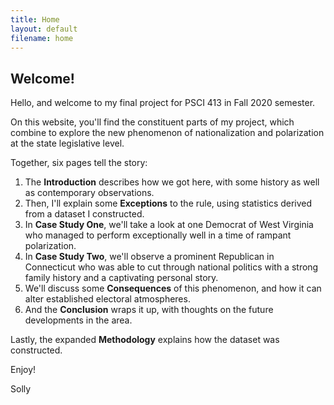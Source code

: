 ```yaml
---
title: Home
layout: default
filename: home
--- 
```


## Welcome!

Hello, and welcome to my final project for PSCI 413 in Fall 2020 semester. 

On this website, you'll find the constituent parts of my project, which combine to explore the new phenomenon of nationalization and polarization at the state legislative level. 

Together, six pages tell the story:

1. The **Introduction** describes how we got here, with some history as well as contemporary observations.
2. Then, I'll explain some **Exceptions** to the rule, using statistics derived from a dataset I constructed.
3. In **Case Study One**, we'll take a look at one Democrat of West Virginia who managed to perform exceptionally well in a time of rampant polarization.
4. In **Case Study Two**, we'll observe a prominent Republican in Connecticut who was able to cut through national politics with a strong family history and a captivating personal story.
5. We'll discuss some **Consequences** of this phenomenon, and how it can alter established electoral atmospheres.
6. And the **Conclusion** wraps it up, with thoughts on the future developments in the area.

Lastly, the expanded **Methodology** explains how the dataset was constructed.

Enjoy!

Solly
